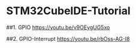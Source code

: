 # STM32CubeIDE-Tutorial

##1. GPIO
https://youtu.be/v9OEygUG5xo

##2. GPIO-Interrupt
https://youtu.be/rbOss-AG-I8
